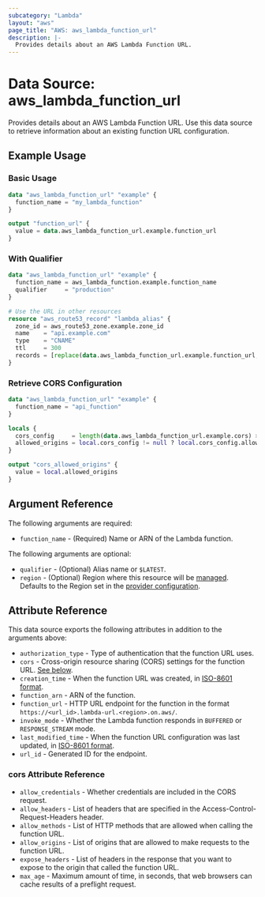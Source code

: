 ```yaml
---
subcategory: "Lambda"
layout: "aws"
page_title: "AWS: aws_lambda_function_url"
description: |-
  Provides details about an AWS Lambda Function URL.
---
```


# Data Source: aws_lambda_function_url

Provides details about an AWS Lambda Function URL. Use this data source to retrieve information about an existing function URL configuration.

## Example Usage

### Basic Usage

```terraform
data "aws_lambda_function_url" "example" {
  function_name = "my_lambda_function"
}

output "function_url" {
  value = data.aws_lambda_function_url.example.function_url
}
```

### With Qualifier

```terraform
data "aws_lambda_function_url" "example" {
  function_name = aws_lambda_function.example.function_name
  qualifier     = "production"
}

# Use the URL in other resources
resource "aws_route53_record" "lambda_alias" {
  zone_id = aws_route53_zone.example.zone_id
  name    = "api.example.com"
  type    = "CNAME"
  ttl     = 300
  records = [replace(data.aws_lambda_function_url.example.function_url, "https://", "")]
}
```

### Retrieve CORS Configuration

```terraform
data "aws_lambda_function_url" "example" {
  function_name = "api_function"
}

locals {
  cors_config     = length(data.aws_lambda_function_url.example.cors) > 0 ? data.aws_lambda_function_url.example.cors[0] : null
  allowed_origins = local.cors_config != null ? local.cors_config.allow_origins : []
}

output "cors_allowed_origins" {
  value = local.allowed_origins
}
```

## Argument Reference

The following arguments are required:

* `function_name` - (Required) Name or ARN of the Lambda function.

The following arguments are optional:

* `qualifier` - (Optional) Alias name or `$LATEST`.
* `region` - (Optional) Region where this resource will be [managed](https://docs.aws.amazon.com/general/latest/gr/rande.html#regional-endpoints). Defaults to the Region set in the [provider configuration](https://registry.terraform.io/providers/hashicorp/aws/latest/docs#aws-configuration-reference).

## Attribute Reference

This data source exports the following attributes in addition to the arguments above:

* `authorization_type` - Type of authentication that the function URL uses.
* `cors` - Cross-origin resource sharing (CORS) settings for the function URL. [See below](#cors-attribute-reference).
* `creation_time` - When the function URL was created, in [ISO-8601 format](https://www.w3.org/TR/NOTE-datetime).
* `function_arn` - ARN of the function.
* `function_url` - HTTP URL endpoint for the function in the format `https://<url_id>.lambda-url.<region>.on.aws/`.
* `invoke_mode` - Whether the Lambda function responds in `BUFFERED` or `RESPONSE_STREAM` mode.
* `last_modified_time` - When the function URL configuration was last updated, in [ISO-8601 format](https://www.w3.org/TR/NOTE-datetime).
* `url_id` - Generated ID for the endpoint.

### cors Attribute Reference

* `allow_credentials` - Whether credentials are included in the CORS request.
* `allow_headers` - List of headers that are specified in the Access-Control-Request-Headers header.
* `allow_methods` - List of HTTP methods that are allowed when calling the function URL.
* `allow_origins` - List of origins that are allowed to make requests to the function URL.
* `expose_headers` - List of headers in the response that you want to expose to the origin that called the function URL.
* `max_age` - Maximum amount of time, in seconds, that web browsers can cache results of a preflight request.
